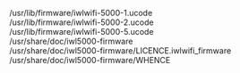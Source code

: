 /usr/lib/firmware/iwlwifi-5000-1.ucode  
/usr/lib/firmware/iwlwifi-5000-2.ucode  
/usr/lib/firmware/iwlwifi-5000-5.ucode  
/usr/share/doc/iwl5000-firmware  
/usr/share/doc/iwl5000-firmware/LICENCE.iwlwifi\_firmware  
/usr/share/doc/iwl5000-firmware/WHENCE  
